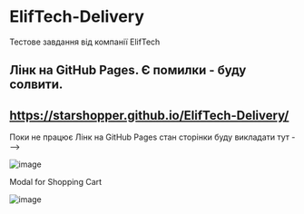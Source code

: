# ElifTech-Delivery
Тестове завдання від компанії ElifTech

Лінк на GitHub Pages. Є помилки - буду солвити.
------------------------------------------------
https://starshopper.github.io/ElifTech-Delivery/
------------------------------------------------
Поки не працює Лінк на GitHub Pages стан сторінки буду викладати тут --->

![image](https://user-images.githubusercontent.com/70586268/178597445-8d11438c-3003-492c-95f2-b214a8ead9c9.png)

Modal for Shopping Cart

![image](https://user-images.githubusercontent.com/70586268/178597538-e445f6e4-0c90-43de-aaab-e08f784d5bae.png)
